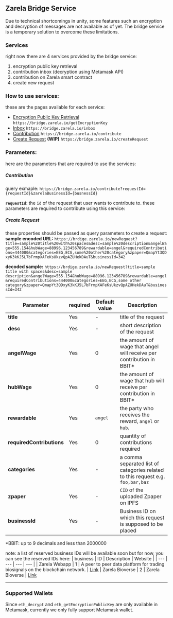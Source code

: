 ## Zarela Bridge Service

Due to technical shortcomings in unity, some features such an encryption and decryption of messages are not available as of yet. The bridge service is a temporary solution to overcome these limitations.

### Services

right now there are 4 services provided by the bridge service:

1. encryption public key retrieval
2. contribution inbox (decryption using Metamask API)
3. contribution on Zarela smart contract
4. create new request

### How to use services:

these are the pages available for each service:

- [Encryption Public Key Retrieval](https://bridge.zarela.io/getEncryptionKey)
`https://bridge.zarela.io/getEncryptionKey`
- [Inbox](https://bridge.zarela.io/inbox)
`https://bridge.zarela.io/inbox`
- [Contribution](https://bridge.zarela.io/contribute)
`https://bridge.zarela.io/contribute`
- [Create Request](https://bridge.zarela.io/createRequest) **(WIP)**
`https://bridge.zarela.io/createRequest`

### Parameters:

here are the parameters that are required to use the services:

##### Contribution

query exmaple:
`https://bridge.zarela.io/contribute?requestId={requestId}&zarelaBusinessId={busnessId}`

**`requestId`**: the `id` of the request that user wants to contribute to.
these parameters are required to contribute using this service:


##### Create Request

these properties should be passed as query parameters to create a request:
**sample encoded URL:**
`https://brdige.zarela.io/newRequest?title=sample%20title%20with%20spaces&desc=sample%20description&angelWage=555.154&hubWage=88996.123456789&rewardable=angel&requiredContributions=444000&categories=EEG,ECG,some%20other%20category&zpaper=QmapYt3QDxyK3kKJ5L7bFrmpXAFeKsUkzvQpAZUHekDAuT&businessId=342`

**decoded sample:**
`https://brdige.zarela.io/newRequest?title=sample title with spaces&desc=sample description&angelWage=555.154&hubWage=88996.123456789&rewardable=angel&requiredContributions=444000&categories=EEG,ECG,some other category&zpaper=QmapYt3QDxyK3kKJ5L7bFrmpXAFeKsUkzvQpAZUHekDAuT&businessId=342`

| Parameter                 | required | Default value | Description                                                                     |
| ------------------------- | -------- | ------------- | ------------------------------------------------------------------------------- |
| **title**                 | Yes      | -             | title of the request                                                            |
| **desc**                  | Yes      | -             | short description of the request                                                |
| **angelWage**             | Yes      | 0             | the amount of wage that angel will receive per contribution in BBIT\*           |
| **hubWage**               | Yes      | 0             | the amount of wage that hub will receive per contribution in BBIT\*             |
| **rewardable**            | Yes      | `angel`       | the party who receives the reward, `angel` or `hub`.                            |
| **requiredContributions** | Yes      | 0             | quantity of contributions required                                              |
| **categories**            | Yes      | -             | a comma separated list of categories related to this request e.g. `foo,bar,baz` |
| **zpaper**                | Yes      | -          | `CID` of the uploaded Zpaper on IPFS                                            |
| **businessId**            | Yes      | -          | Business ID on which this request is supposed to be placed                      |

\*BBIT: up to 9 decimals and less than 2000000

note: a list of reserved business IDs will be available soon but for now, you can see the reserved IDs here:
| business | ID | Description | Website |
| --- | --- | --- | --- |
| Zarela Webapp | 1 | A peer to peer data platform for trading biosignals on the blockchain network. | [Link](https://app.zarela.io)
| Zarela Bioverse | 2 | Zarela Bioverse | [Link](https://zarela.io/bioverse)

---
### Supported Wallets

Since `eth_decrypt` and `eth_getEncryptionPublicKey` are only available in Metamask, currently we only fully support Metamask wallet.
